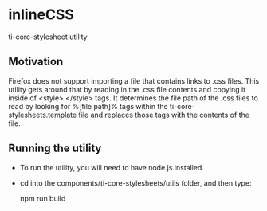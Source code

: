 # inlineCSS

ti-core-stylesheet utility

## Motivation
Firefox does not support importing a file that contains links to .css files.  This utility gets around that by
reading in the .css file contents and copying it inside of <style\> </style\> tags.  It determines the file path of the
.css files to read by looking for %[file path]% tags within the ti-core-stylesheets.template file and replaces those tags with the contents
of the file.

## Running the utility
* To run the utility, you will need to have node.js installed.
* cd into the components/ti-core-stylesheets/utils folder, and then type:

    npm run build

